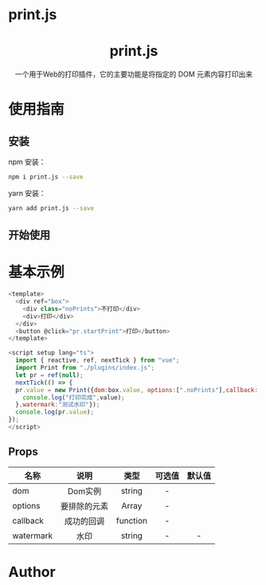 # print.js

<div align="center">

<h1 align="center">print.js</h1>

一个用于Web的打印插件，它的主要功能是将指定的 DOM 元素内容打印出来

</div>


# 使用指南

## 安装

npm 安装：

```bash
npm i print.js --save
```

yarn 安装：

```bash
yarn add print.js --save
```

## 开始使用

# 基本示例


```javascript
<template>
  <div ref="box">
    <div class="noPrints">不打印</div>
    <div>打印</div>
  </div>
  <button @click="pr.startPrint">打印</button>
</template>

<script setup lang="ts">
  import { reactive, ref, nextTick } from "vue";
  import Print from "./plugins/index.js";
  let pr = ref(null);
  nextTick(() => {
  pr.value = new Print({dom:box.value, options:[".noPrints"],callback:(value)=>{
    console.log("打印完成",value);
  },watermark:"测试水印"});
  console.log(pr.value);
});
</script>
```

## Props


| 名称          |         说明          |  类型   | 可选值 |                    默认值                    |
| ------------- | :-------------------: | :-----: | :----: | :------------------------------------------: |
| dom         |      Dom实例       | string  |   -    |                                         |
| options        |      要排除的元素       | Array  |   -    |                                         |
| callback         |     成功的回调      | function  |   -    |                                       |
| watermark           |       水印        | string  |   -    |                      -                       |




# Author
